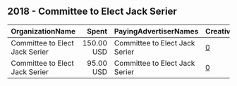 ## 2018 - Committee to Elect Jack Serier 
|OrganizationName|Spent|PayingAdvertiserNames|CreativeUrls|Impressions|Genders|AgeBrackets|CountryCodes|BillingAddresses|CandidateBallotInformation|
|:---|---:|:---|:---|---:|:---|:---|:---|:---|:---|
|Committee to Elect Jack Serier|150.00 USD|Committee to Elect Jack Serier|[0](https://www.snap.com/political-ads/asset/10d72a1f6d5d1f738f826bfe0a68d030954f75694c59c474580bb3f853b2b42a?mediaType=png)|40,041||18+|united states|US||
|Committee to Elect Jack Serier|95.00 USD|Committee to Elect Jack Serier|[0](https://www.snap.com/political-ads/asset/10d72a1f6d5d1f738f826bfe0a68d030954f75694c59c474580bb3f853b2b42a?mediaType=png)|55,610|||united states|US||
